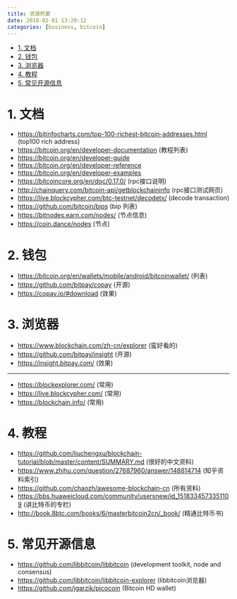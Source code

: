 ```yaml
---
title: 资源积累
date: 2018-02-01 13:29:12
categories: [business, bitcoin]
---
```


<!-- TOC -->

- [1. 文档](#1-文档)
- [2. 钱包](#2-钱包)
- [3. 浏览器](#3-浏览器)
- [4. 教程](#4-教程)
- [5. 常见开源信息](#5-常见开源信息)

<!-- /TOC -->

<a id="markdown-1-文档" name="1-文档"></a>
# 1. 文档
* https://bitinfocharts.com/top-100-richest-bitcoin-addresses.html (top100 rich address)
* https://bitcoin.org/en/developer-documentation (教程列表)
* https://bitcoin.org/en/developer-guide
* https://bitcoin.org/en/developer-reference
* https://bitcoin.org/en/developer-examples
* https://bitcoincore.org/en/doc/0.17.0/ (rpc接口说明)
* http://chainquery.com/bitcoin-api/getblockchaininfo (rpc接口测试网页)
* https://live.blockcypher.com/btc-testnet/decodetx/ (decode transaction)
* https://github.com/bitcoin/bips (bip 列表)
* https://bitnodes.earn.com/nodes/ (节点信息)
* https://coin.dance/nodes (节点)

<a id="markdown-2-钱包" name="2-钱包"></a>
# 2. 钱包

* https://bitcoin.org/en/wallets/mobile/android/bitcoinwallet/ (列表)
* https://github.com/bitpay/copay (开源)
* https://copay.io/#download (效果)

<a id="markdown-3-浏览器" name="3-浏览器"></a>
# 3. 浏览器

* https://www.blockchain.com/zh-cn/explorer (蛮好看的)
* https://github.com/bitpay/insight (开源)
* https://insight.bitpay.com/ (效果)
---
* https://blockexplorer.com/ (常用)
* https://live.blockcypher.com/ (常用)
* https://blockchain.info/ (常用)

<a id="markdown-4-教程" name="4-教程"></a>
# 4. 教程

* https://github.com/liuchengxu/blockchain-tutorial/blob/master/content/SUMMARY.md (很好的中文资料)
* https://www.zhihu.com/question/27687960/answer/148814714 (知乎资料索引)
* https://github.com/chaozh/awesome-blockchain-cn (所有资料)
* https://bbs.huaweicloud.com/community/usersnew/id_1518334573351109 (讲比特币的专栏)
* http://book.8btc.com/books/6/masterbitcoin2cn/_book/ (精通比特币书)

<a id="markdown-5-常见开源信息" name="5-常见开源信息"></a>
# 5. 常见开源信息

* https://github.com/libbitcoin/libbitcoin (development toolkit, node and consensus)
* https://github.com/libbitcoin/libbitcoin-explorer (libbitcoin浏览器)
* https://github.com/jgarzik/picocoin (Bitcoin HD wallet)
